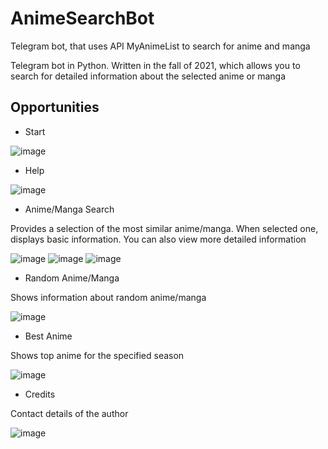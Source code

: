 # AnimeSearchBot
Telegram bot, that uses API MyAnimeList to search for anime and manga

Telegram bot in Python. Written in the fall of 2021, which allows you to search for detailed information about the selected anime or manga

## Opportunities
* Start

![image](https://user-images.githubusercontent.com/92920845/171427965-5fd91327-ab7c-46b0-8dcc-2e2dfbfaf68e.png)
* Help

![image](https://user-images.githubusercontent.com/92920845/171430741-11bf1a93-3667-4bc8-b62d-972e1530415f.png)

* Anime/Manga Search

Provides a selection of the most similar anime/manga. When selected one, displays basic information. You can also view more detailed information

![image](https://user-images.githubusercontent.com/92920845/171428157-84230961-28f9-4762-885a-4707547e1fc1.png)
![image](https://user-images.githubusercontent.com/92920845/171428224-e30265c9-e0c7-4d86-b5c8-cc1d653fb26c.png)
![image](https://user-images.githubusercontent.com/92920845/171429460-d28aaf85-5a52-4c13-8f54-52a6f2ee9ced.png)

* Random Anime/Manga

Shows information about random anime/manga

![image](https://user-images.githubusercontent.com/92920845/171431326-f370d111-5233-41a6-b42d-8a62b9ba39ce.png)

* Best Anime

Shows top anime for the specified season

![image](https://user-images.githubusercontent.com/92920845/171431050-bd86c724-272d-4034-be73-609d60643c9b.png)

* Credits

Contact details of the author

![image](https://user-images.githubusercontent.com/92920845/171431104-0cc35e44-bce0-40a2-a9e9-b61cb5d89153.png)
